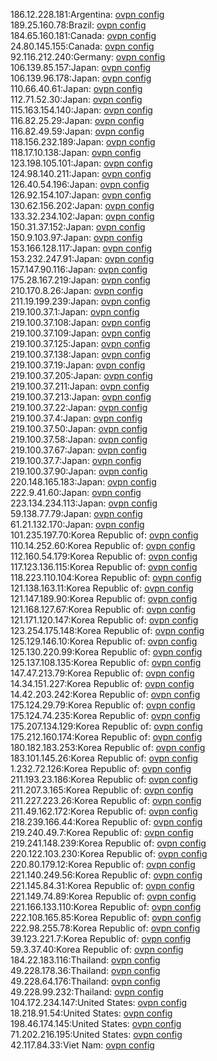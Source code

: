 186.12.228.181:Argentina: [ovpn config](vpn/186_12_228_181.ovpn)  
189.25.160.78:Brazil: [ovpn config](vpn/189_25_160_78.ovpn)  
184.65.160.181:Canada: [ovpn config](vpn/184_65_160_181.ovpn)  
24.80.145.155:Canada: [ovpn config](vpn/24_80_145_155.ovpn)  
92.116.212.240:Germany: [ovpn config](vpn/92_116_212_240.ovpn)  
106.139.85.157:Japan: [ovpn config](vpn/106_139_85_157.ovpn)  
106.139.96.178:Japan: [ovpn config](vpn/106_139_96_178.ovpn)  
110.66.40.61:Japan: [ovpn config](vpn/110_66_40_61.ovpn)  
112.71.52.30:Japan: [ovpn config](vpn/112_71_52_30.ovpn)  
115.163.154.140:Japan: [ovpn config](vpn/115_163_154_140.ovpn)  
116.82.25.29:Japan: [ovpn config](vpn/116_82_25_29.ovpn)  
116.82.49.59:Japan: [ovpn config](vpn/116_82_49_59.ovpn)  
118.156.232.189:Japan: [ovpn config](vpn/118_156_232_189.ovpn)  
118.17.10.138:Japan: [ovpn config](vpn/118_17_10_138.ovpn)  
123.198.105.101:Japan: [ovpn config](vpn/123_198_105_101.ovpn)  
124.98.140.211:Japan: [ovpn config](vpn/124_98_140_211.ovpn)  
126.40.54.196:Japan: [ovpn config](vpn/126_40_54_196.ovpn)  
126.92.154.107:Japan: [ovpn config](vpn/126_92_154_107.ovpn)  
130.62.156.202:Japan: [ovpn config](vpn/130_62_156_202.ovpn)  
133.32.234.102:Japan: [ovpn config](vpn/133_32_234_102.ovpn)  
150.31.37.152:Japan: [ovpn config](vpn/150_31_37_152.ovpn)  
150.9.103.97:Japan: [ovpn config](vpn/150_9_103_97.ovpn)  
153.166.128.117:Japan: [ovpn config](vpn/153_166_128_117.ovpn)  
153.232.247.91:Japan: [ovpn config](vpn/153_232_247_91.ovpn)  
157.147.90.116:Japan: [ovpn config](vpn/157_147_90_116.ovpn)  
175.28.167.219:Japan: [ovpn config](vpn/175_28_167_219.ovpn)  
210.170.8.26:Japan: [ovpn config](vpn/210_170_8_26.ovpn)  
211.19.199.239:Japan: [ovpn config](vpn/211_19_199_239.ovpn)  
219.100.37.1:Japan: [ovpn config](vpn/219_100_37_1.ovpn)  
219.100.37.108:Japan: [ovpn config](vpn/219_100_37_108.ovpn)  
219.100.37.109:Japan: [ovpn config](vpn/219_100_37_109.ovpn)  
219.100.37.125:Japan: [ovpn config](vpn/219_100_37_125.ovpn)  
219.100.37.138:Japan: [ovpn config](vpn/219_100_37_138.ovpn)  
219.100.37.19:Japan: [ovpn config](vpn/219_100_37_19.ovpn)  
219.100.37.205:Japan: [ovpn config](vpn/219_100_37_205.ovpn)  
219.100.37.211:Japan: [ovpn config](vpn/219_100_37_211.ovpn)  
219.100.37.213:Japan: [ovpn config](vpn/219_100_37_213.ovpn)  
219.100.37.22:Japan: [ovpn config](vpn/219_100_37_22.ovpn)  
219.100.37.4:Japan: [ovpn config](vpn/219_100_37_4.ovpn)  
219.100.37.50:Japan: [ovpn config](vpn/219_100_37_50.ovpn)  
219.100.37.58:Japan: [ovpn config](vpn/219_100_37_58.ovpn)  
219.100.37.67:Japan: [ovpn config](vpn/219_100_37_67.ovpn)  
219.100.37.7:Japan: [ovpn config](vpn/219_100_37_7.ovpn)  
219.100.37.90:Japan: [ovpn config](vpn/219_100_37_90.ovpn)  
220.148.165.183:Japan: [ovpn config](vpn/220_148_165_183.ovpn)  
222.9.41.60:Japan: [ovpn config](vpn/222_9_41_60.ovpn)  
223.134.234.113:Japan: [ovpn config](vpn/223_134_234_113.ovpn)  
59.138.77.79:Japan: [ovpn config](vpn/59_138_77_79.ovpn)  
61.21.132.170:Japan: [ovpn config](vpn/61_21_132_170.ovpn)  
101.235.197.70:Korea Republic of: [ovpn config](vpn/101_235_197_70.ovpn)  
110.14.252.60:Korea Republic of: [ovpn config](vpn/110_14_252_60.ovpn)  
112.160.54.179:Korea Republic of: [ovpn config](vpn/112_160_54_179.ovpn)  
117.123.136.115:Korea Republic of: [ovpn config](vpn/117_123_136_115.ovpn)  
118.223.110.104:Korea Republic of: [ovpn config](vpn/118_223_110_104.ovpn)  
121.138.163.11:Korea Republic of: [ovpn config](vpn/121_138_163_11.ovpn)  
121.147.189.90:Korea Republic of: [ovpn config](vpn/121_147_189_90.ovpn)  
121.168.127.67:Korea Republic of: [ovpn config](vpn/121_168_127_67.ovpn)  
121.171.120.147:Korea Republic of: [ovpn config](vpn/121_171_120_147.ovpn)  
123.254.175.148:Korea Republic of: [ovpn config](vpn/123_254_175_148.ovpn)  
125.129.146.10:Korea Republic of: [ovpn config](vpn/125_129_146_10.ovpn)  
125.130.220.99:Korea Republic of: [ovpn config](vpn/125_130_220_99.ovpn)  
125.137.108.135:Korea Republic of: [ovpn config](vpn/125_137_108_135.ovpn)  
147.47.213.79:Korea Republic of: [ovpn config](vpn/147_47_213_79.ovpn)  
14.34.151.227:Korea Republic of: [ovpn config](vpn/14_34_151_227.ovpn)  
14.42.203.242:Korea Republic of: [ovpn config](vpn/14_42_203_242.ovpn)  
175.124.29.79:Korea Republic of: [ovpn config](vpn/175_124_29_79.ovpn)  
175.124.74.235:Korea Republic of: [ovpn config](vpn/175_124_74_235.ovpn)  
175.207.134.129:Korea Republic of: [ovpn config](vpn/175_207_134_129.ovpn)  
175.212.160.174:Korea Republic of: [ovpn config](vpn/175_212_160_174.ovpn)  
180.182.183.253:Korea Republic of: [ovpn config](vpn/180_182_183_253.ovpn)  
183.101.145.26:Korea Republic of: [ovpn config](vpn/183_101_145_26.ovpn)  
1.232.72.126:Korea Republic of: [ovpn config](vpn/1_232_72_126.ovpn)  
211.193.23.186:Korea Republic of: [ovpn config](vpn/211_193_23_186.ovpn)  
211.207.3.165:Korea Republic of: [ovpn config](vpn/211_207_3_165.ovpn)  
211.227.223.26:Korea Republic of: [ovpn config](vpn/211_227_223_26.ovpn)  
211.49.162.172:Korea Republic of: [ovpn config](vpn/211_49_162_172.ovpn)  
218.239.166.44:Korea Republic of: [ovpn config](vpn/218_239_166_44.ovpn)  
219.240.49.7:Korea Republic of: [ovpn config](vpn/219_240_49_7.ovpn)  
219.241.148.239:Korea Republic of: [ovpn config](vpn/219_241_148_239.ovpn)  
220.122.103.230:Korea Republic of: [ovpn config](vpn/220_122_103_230.ovpn)  
220.80.179.12:Korea Republic of: [ovpn config](vpn/220_80_179_12.ovpn)  
221.140.249.56:Korea Republic of: [ovpn config](vpn/221_140_249_56.ovpn)  
221.145.84.31:Korea Republic of: [ovpn config](vpn/221_145_84_31.ovpn)  
221.149.74.89:Korea Republic of: [ovpn config](vpn/221_149_74_89.ovpn)  
221.166.133.110:Korea Republic of: [ovpn config](vpn/221_166_133_110.ovpn)  
222.108.165.85:Korea Republic of: [ovpn config](vpn/222_108_165_85.ovpn)  
222.98.255.78:Korea Republic of: [ovpn config](vpn/222_98_255_78.ovpn)  
39.123.221.7:Korea Republic of: [ovpn config](vpn/39_123_221_7.ovpn)  
59.3.37.40:Korea Republic of: [ovpn config](vpn/59_3_37_40.ovpn)  
184.22.183.116:Thailand: [ovpn config](vpn/184_22_183_116.ovpn)  
49.228.178.36:Thailand: [ovpn config](vpn/49_228_178_36.ovpn)  
49.228.64.176:Thailand: [ovpn config](vpn/49_228_64_176.ovpn)  
49.228.99.232:Thailand: [ovpn config](vpn/49_228_99_232.ovpn)  
104.172.234.147:United States: [ovpn config](vpn/104_172_234_147.ovpn)  
18.218.91.54:United States: [ovpn config](vpn/18_218_91_54.ovpn)  
198.46.174.145:United States: [ovpn config](vpn/198_46_174_145.ovpn)  
71.202.216.195:United States: [ovpn config](vpn/71_202_216_195.ovpn)  
42.117.84.33:Viet Nam: [ovpn config](vpn/42_117_84_33.ovpn)  
